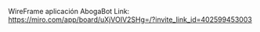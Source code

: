 WireFrame aplicación AbogaBot
Link: https://miro.com/app/board/uXjVOIV2SHg=/?invite_link_id=402599453003
